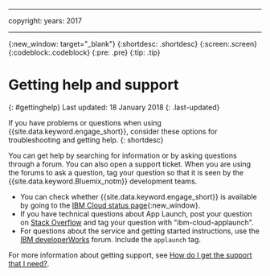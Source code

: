----

copyright:
 years: 2017

---

{:new_window: target="_blank"}
{:shortdesc: .shortdesc}
{:screen:.screen}
{:codeblock:.codeblock}
{:pre: .pre}
{:tip: .tip}

# Getting help and support
{: #gettinghelp}
Last updated: 18 January 2018
{: .last-updated}

If you have problems or questions when using {{site.data.keyword.engage_short}}, consider these options for troubleshooting and getting help.
{: shortdesc}

You can get help by searching for information or by asking questions through a forum. You can also open a support ticket. When you are using the forums to ask a question, tag your question so that it is seen by the {{site.data.keyword.Bluemix_notm}} development teams.

  * You can check whether {{site.data.keyword.engage_short}} is available by going to the [IBM Cloud status page](https://developer.ibm.com/bluemix/support/#status){:new_window}.
  * If you have technical questions about App Launch, post your question on [Stack Overflow](https://stackoverflow.com/questions/tagged/ibm-cloud-applaunch) and tag your question with "ibm-cloud-applaunch".
  * For questions about the service and getting started instructions, use the [IBM developerWorks](  https://developer.ibm.com/answers/topics/bluemix-mobile-services/) forum. Include the `applaunch` tag.

For more information about getting support, see [How do I get the support that I need?](/docs/get-support/howtogetsupport.html#getting-customer-support).
